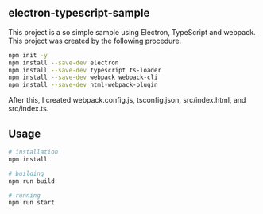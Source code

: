 ## electron-typescript-sample
This project is a so simple sample using Electron, TypeScript and webpack. This project was created by the following procedure.

```bash
npm init -y
npm install --save-dev electron
npm install --save-dev typescript ts-loader
npm install --save-dev webpack webpack-cli
npm install --save-dev html-webpack-plugin
```
After this, I created webpack.config.js, tsconfig.json, src/index.html, and src/index.ts.

## Usage 
```bash 
# installation
npm install

# building
npm run build

# running
npm run start

```
